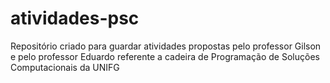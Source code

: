 # atividades-psc
Repositório criado para guardar atividades propostas pelo professor Gilson e pelo professor Eduardo referente a cadeira de Programação de Soluções Computacionais da UNIFG
